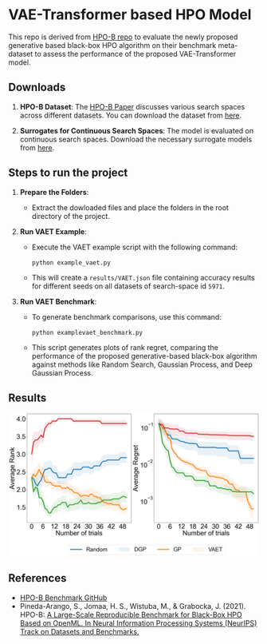 # VAE-Transformer based HPO Model 
This repo is derived from [HPO-B repo](https://github.com/releaunifreiburg/HPO-B) to evaluate the newly proposed generative based black-box HPO algorithm on their benchmark meta-dataset to assess the performance of the proposed VAE-Transformer model.

## Downloads
1. **HPO-B Dataset**:
The [HPO-B Paper](https://arxiv.org/pdf/2106.06257.pdf) discusses various search spaces across different datasets. You can download the dataset from [here](https://rewind.tf.uni-freiburg.de/index.php/s/xdrJQPCTNi2zbfL/download/hpob-data.zip).

2. **Surrogates for Continuous Search Spaces**: The model is evaluated on continuous search spaces. Download the necessary surrogate models from [here](https://rewind.tf.uni-freiburg.de/index.php/s/rTwPgaxS2Z7NH39/download/saved-surrogates.zip).

## Steps to run the project
1. **Prepare the Folders**:
   - Extract the dowloaded files and place the folders in the root directory of the project.

2. **Run VAET Example**:
   - Execute the VAET example script with the following command:
     ```
     python example_vaet.py
     ```
   - This will create a `results/VAET.json` file containing accuracy results for different seeds on all datasets of search-space id `5971`.

3. **Run VAET Benchmark**:
   - To generate benchmark comparisons, use this command:
     ```
     python examplevaet_benchmark.py
     ```
   - This script generates plots of rank regret, comparing the performance of the proposed generative-based black-box algorithm against methods like Random Search, Gaussian Process, and Deep Gaussian Process.

## Results
![Result Plot](./plots/vaet_benchmark.png)

## References
- [HPO-B Benchmark GitHub](https://github.com/releaunifreiburg/HPO-B)
- Pineda-Arango, S., Jomaa, H. S., Wistuba, M., & Grabocka, J. (2021). HPO-B: [A Large-Scale Reproducible Benchmark for Black-Box HPO Based on OpenML. In Neural Information Processing Systems (NeurIPS) Track on Datasets and Benchmarks.](https://arxiv.org/pdf/2106.06257.pdf)


